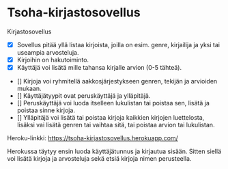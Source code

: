 # Tsoha-kirjastosovellus

Kirjastosovellus

- [x] Sovellus pitää yllä listaa kirjoista, joilla on esim. genre, kirjailija ja yksi tai useampia arvosteluja.
- [x] Kirjoihin on hakutoiminto.
- [x] Käyttäjä voi lisätä mille tahansa kirjalle arvion (0-5 tähteä).
- [] Kirjoja voi ryhmitellä aakkosjärjestykseen genren, tekijän ja arvioiden mukaan.
- [] Käyttäjätyypit ovat peruskäyttäjä ja ylläpitäjä.
- [] Peruskäyttäjä voi luoda itselleen lukulistan tai poistaa sen, lisätä ja poistaa sinne kirjoja. 
- [] Ylläpitäjä voi lisätä tai poistaa kirjoja kaikkien kirjojen luettelosta, lisäksi vai lisätä genren tai vaihtaa sitä, tai poistaa arvion tai lukulistan.

Heroku-linkki: https://tsoha-kirjastosovellus.herokuapp.com/

Herokussa täytyy ensin luoda käyttäjätunnus ja kirjautua sisään. Sitten siellä voi lisätä kirjoja ja arvosteluja sekä etsiä kirjoja nimen perusteella. 

